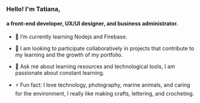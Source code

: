 ### Hello! I'm Tatiana, 
#### a front-end developer, UX/UI designer, and business administrator.

- 🌱 I’m currently learning Nodejs and Firebase. 

- 👯 I am looking to participate collaboratively in projects that contribute to my learning and the growth of my portfolio.

- 💬 Ask me about learning resources and technological tools, I am passionate about constant learning.

- ⚡ Fun fact: I love technology, photography, marine animals, and caring for the environment, I really like making crafts, lettering, and crocheting.




